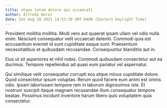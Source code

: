 ```yaml
---
title: atque totam dolore qui occaecati
author: Alfredo Borer
date: Sat Aug 28 2021 14:53:38 GMT-0400 (Eastern Daylight Time)
---
```

Provident mollitia mollitia. Modi vero aut quaerat ipsam ullam vel odio nulla enim. Nesciunt consequatur velit occaecati deleniti. Commodi quia est accusantium eveniet id sunt cupiditate eaque sunt. Praesentium necessitatibus et quibusdam recusandae. Consequuntur blanditiis aut in.

 Eius ut sit asperiores et nihil nobis. Commodi quibusdam consectetur aut ea ducimus. Tempore repellendus ad quasi eum pariatur vel aspernatur.

 Qui similique velit consequatur corrupti eos atque minus cupiditate dolore. Quod consectetur ipsum voluptas. Rerum quod facere eum animi est omnis odio. Ipsam laboriosam tempore rem in laborum dignissimos iste. Et nostrum suscipit itaque magnam recusandae illum consequatur tempore beatae. Possimus incidunt inventore harum libero quis voluptatem quia consectetur.